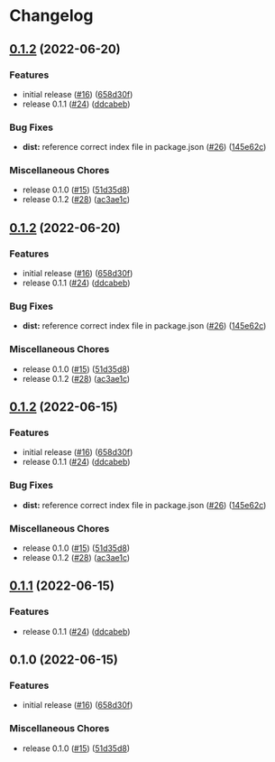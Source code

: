 # Changelog

## [0.1.2](https://github.com/OctopusDeploy/push-build-information-action/compare/v0.1.2...v0.1.2) (2022-06-20)


### Features

* initial release ([#16](https://github.com/OctopusDeploy/push-build-information-action/issues/16)) ([658d30f](https://github.com/OctopusDeploy/push-build-information-action/commit/658d30f4904bed57f0f24ac084690eac6b8b5aca))
* release 0.1.1 ([#24](https://github.com/OctopusDeploy/push-build-information-action/issues/24)) ([ddcabeb](https://github.com/OctopusDeploy/push-build-information-action/commit/ddcabeb1b812c7ba0ad177c31161fb5a9ea462b1))


### Bug Fixes

* **dist:** reference correct index file in package.json ([#26](https://github.com/OctopusDeploy/push-build-information-action/issues/26)) ([145e62c](https://github.com/OctopusDeploy/push-build-information-action/commit/145e62c509850e176e293f35db7bacb5d55dd849))


### Miscellaneous Chores

* release 0.1.0 ([#15](https://github.com/OctopusDeploy/push-build-information-action/issues/15)) ([51d35d8](https://github.com/OctopusDeploy/push-build-information-action/commit/51d35d86902e79e37c68438e1c16ca6a9b091809))
* release 0.1.2 ([#28](https://github.com/OctopusDeploy/push-build-information-action/issues/28)) ([ac3ae1c](https://github.com/OctopusDeploy/push-build-information-action/commit/ac3ae1cae62d7882c6793ad47d4bb252187220a0))

## [0.1.2](https://github.com/OctopusDeploy/push-build-information-action/compare/v0.1.2...v0.1.2) (2022-06-20)


### Features

* initial release ([#16](https://github.com/OctopusDeploy/push-build-information-action/issues/16)) ([658d30f](https://github.com/OctopusDeploy/push-build-information-action/commit/658d30f4904bed57f0f24ac084690eac6b8b5aca))
* release 0.1.1 ([#24](https://github.com/OctopusDeploy/push-build-information-action/issues/24)) ([ddcabeb](https://github.com/OctopusDeploy/push-build-information-action/commit/ddcabeb1b812c7ba0ad177c31161fb5a9ea462b1))


### Bug Fixes

* **dist:** reference correct index file in package.json ([#26](https://github.com/OctopusDeploy/push-build-information-action/issues/26)) ([145e62c](https://github.com/OctopusDeploy/push-build-information-action/commit/145e62c509850e176e293f35db7bacb5d55dd849))


### Miscellaneous Chores

* release 0.1.0 ([#15](https://github.com/OctopusDeploy/push-build-information-action/issues/15)) ([51d35d8](https://github.com/OctopusDeploy/push-build-information-action/commit/51d35d86902e79e37c68438e1c16ca6a9b091809))
* release 0.1.2 ([#28](https://github.com/OctopusDeploy/push-build-information-action/issues/28)) ([ac3ae1c](https://github.com/OctopusDeploy/push-build-information-action/commit/ac3ae1cae62d7882c6793ad47d4bb252187220a0))

## [0.1.2](https://github.com/OctopusDeploy/push-build-information-action/compare/v0.1.1...v0.1.2) (2022-06-15)


### Features

* initial release ([#16](https://github.com/OctopusDeploy/push-build-information-action/issues/16)) ([658d30f](https://github.com/OctopusDeploy/push-build-information-action/commit/658d30f4904bed57f0f24ac084690eac6b8b5aca))
* release 0.1.1 ([#24](https://github.com/OctopusDeploy/push-build-information-action/issues/24)) ([ddcabeb](https://github.com/OctopusDeploy/push-build-information-action/commit/ddcabeb1b812c7ba0ad177c31161fb5a9ea462b1))


### Bug Fixes

* **dist:** reference correct index file in package.json ([#26](https://github.com/OctopusDeploy/push-build-information-action/issues/26)) ([145e62c](https://github.com/OctopusDeploy/push-build-information-action/commit/145e62c509850e176e293f35db7bacb5d55dd849))


### Miscellaneous Chores

* release 0.1.0 ([#15](https://github.com/OctopusDeploy/push-build-information-action/issues/15)) ([51d35d8](https://github.com/OctopusDeploy/push-build-information-action/commit/51d35d86902e79e37c68438e1c16ca6a9b091809))
* release 0.1.2 ([#28](https://github.com/OctopusDeploy/push-build-information-action/issues/28)) ([ac3ae1c](https://github.com/OctopusDeploy/push-build-information-action/commit/ac3ae1cae62d7882c6793ad47d4bb252187220a0))

## [0.1.1](https://github.com/OctopusDeploy/push-build-information-action/compare/v0.1.0...v0.1.1) (2022-06-15)


### Features

* release 0.1.1 ([#24](https://github.com/OctopusDeploy/push-build-information-action/issues/24)) ([ddcabeb](https://github.com/OctopusDeploy/push-build-information-action/commit/ddcabeb1b812c7ba0ad177c31161fb5a9ea462b1))

## 0.1.0 (2022-06-15)


### Features

* initial release ([#16](https://github.com/OctopusDeploy/push-build-information-action/issues/16)) ([658d30f](https://github.com/OctopusDeploy/push-build-information-action/commit/658d30f4904bed57f0f24ac084690eac6b8b5aca))


### Miscellaneous Chores

* release 0.1.0 ([#15](https://github.com/OctopusDeploy/push-build-information-action/issues/15)) ([51d35d8](https://github.com/OctopusDeploy/push-build-information-action/commit/51d35d86902e79e37c68438e1c16ca6a9b091809))
